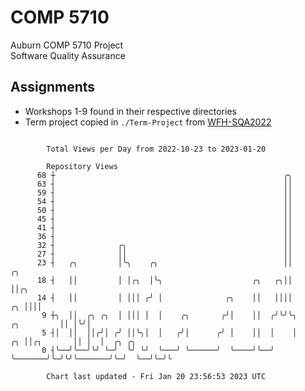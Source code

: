 # COMP 5710
Auburn COMP 5710 Project  
Software Quality Assurance

## Assignments
- Workshops 1-9 found in their respective directories
- Term project copied in `./Term-Project` from [WFH-SQA2022](https://github.com/wumphlett/WFH-SQA2022-AUBURN)

```

        Total Views per Day from 2022-10-23 to 2023-01-20

        Repository Views
      68 ┼                                                   ╭╮
      63 ┤                                                   ││
      59 ┤                                                   ││
      54 ┤                                                   ││
      50 ┤                                                   ││
      45 ┤                                                   ││
      41 ┤                                                   ││
      36 ┤                                                   ││
      32 ┤              ╭╮                                   ││
      27 ┤              ││                                   ││
      23 ┤   ╭╮         │╰╮    ╭╮                            ││                         ╭╮
      18 ┤   ││         │ │╭╮  │╰╮                    ╭╮   ╭╮││                         ││╭╮
      14 ┤   ││         │ │││ ╭╯ │              ╭╮    ││   ││││                      ╭╮ ││││
       9 ┼╮  ││  ╭╮ ╭╮  │ │││ │  │    ╭╮       ╭╯│    ││  ╭╯╰╯╰╮          ╭╮         ││ │╰╯│
       5 ┤│  ││  ││╭╯│ ╭╯ ││╰╮│  │   ╭╯│      ╭╯ │    ││  │    │       ╭╮ ││╭╮       ││ │  │  ╭╮ ╭╮
       0 ┤╰──╯╰──╯╰╯ ╰─╯  ╰╯ ╰╯  ╰───╯ ╰──────╯  ╰────╯╰──╯    ╰───────╯╰─╯╰╯╰───────╯╰─╯  ╰──╯╰─╯╰

        Chart last updated - Fri Jan 20 23:56:53 2023 UTC
        
```
